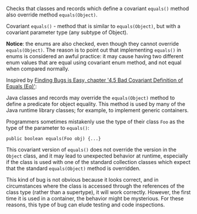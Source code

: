 Checks that classes and records which define a covariant `equals()`
method also override method `equals(Object)`.

Covariant `equals()` - method that is similar to `equals(Object)`, but
with a covariant parameter type (any subtype of Object).

**Notice**: the enums are also checked, even though they cannot override
`equals(Object)`. The reason is to point out that implementing
`equals()` in enums is considered an awful practice: it may cause having
two different enum values that are equal using covariant enum method,
and not equal when compared normally.

Inspired by [Finding Bugs is Easy, chapter '4.5 Bad Covariant Definition
of Equals (Eq)'](https://www.cs.jhu.edu/~daveho/pubs/oopsla2004.pdf):

Java classes and records may override the `equals(Object)` method to
define a predicate for object equality. This method is used by many of
the Java runtime library classes; for example, to implement generic
containers.

Programmers sometimes mistakenly use the type of their class `Foo` as
the type of the parameter to `equals()`:

    public boolean equals(Foo obj) {...}
            

This covariant version of `equals()` does not override the version in
the `Object` class, and it may lead to unexpected behavior at runtime,
especially if the class is used with one of the standard collection
classes which expect that the standard `equals(Object)` method is
overridden.

This kind of bug is not obvious because it looks correct, and in
circumstances where the class is accessed through the references of the
class type (rather than a supertype), it will work correctly. However,
the first time it is used in a container, the behavior might be
mysterious. For these reasons, this type of bug can elude testing and
code inspections.
